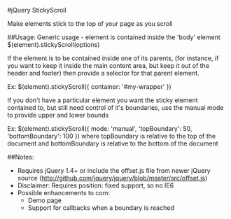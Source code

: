 #jQuery StickyScroll

Make elements stick to the top of your page as you scroll


##Usage:
Generic usage - element is contained inside the 'body' element
$(element).stickyScroll(options)

If the element is to be contained inside one of its parents, (for instance, if you want to keep it inside the main content area, but keep it out of the header and footer) then provide a selector for that parent element.

Ex:
$(element).stickyScroll({ container: '#my-wrapper' })

If you don't have a particular element you want the sticky element contained to, but still need control of it's boundaries, use the manual mode to provide upper and lower bounds

Ex:
$(element).stickyScroll({ mode: 'manual', 'topBoundary': 50, 'bottomBoundary': 100 })
where topBoundary is relative to the top of the document 
and bottomBoundary is relative to the bottom of the document


##Notes:
- Requires jQuery 1.4+ or include the offset.js file from newer jQuery source (http://github.com/jquery/jquery/blob/master/src/offset.js)
- Disclaimer: Requires position: fixed support, so no IE6
- Possible enhancements to com: 
	- Demo page
	- Support for callbacks when a boundary is reached
